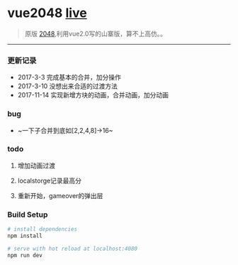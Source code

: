 # vue2048 [live]()

> 原版 [2048](https://github.com/gabrielecirulli/2048),利用vue2.0写的山寨版，算不上高仿。。

***

### 更新记录

* 2017-3-3 完成基本的合并，加分操作
* 2017-3-10 没想出来合适的过渡方法
* 2017-11-14 实现新增方块的动画，合并动画，加分动画

### bug

* ~一下子合并到底如[2,2,4,8]->16~



### todo

1. 增加动画过渡

2. localstorge记录最高分

3. 重新开始，gameover的弹出层

### Build Setup

``` bash
# install dependencies
npm install

# serve with hot reload at localhost:4080
npm run dev
